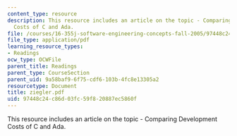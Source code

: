 ```yaml
---
content_type: resource
description: This resource includes an article on the topic - Comparing Development
  Costs of C and Ada.
file: /courses/16-355j-software-engineering-concepts-fall-2005/97448c24c86d03fc59f820887ec5860f_ziegler.pdf
file_type: application/pdf
learning_resource_types:
- Readings
ocw_type: OCWFile
parent_title: Readings
parent_type: CourseSection
parent_uid: 9a58baf9-6f75-cdf6-103b-4fc8e13305a2
resourcetype: Document
title: ziegler.pdf
uid: 97448c24-c86d-03fc-59f8-20887ec5860f
---
```

This resource includes an article on the topic - Comparing Development Costs of C and Ada.

